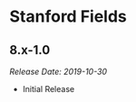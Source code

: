 # Stanford Fields

8.x-1.0
--------------------------------------------------------------------------------  
_Release Date: 2019-10-30_

- Initial Release
